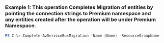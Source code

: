 ### Example 1: This operation Completes Migration of entities by pointing the connection strings to Premium namespace and any entities created after the operation will be under Premium Namespace.
```powershell
PS C:\> Complete-AzServiceBusMigration -Name {Name} -ResourceGroupName MyResourceGroup
```

